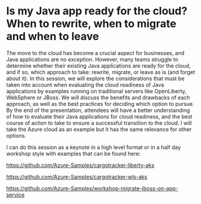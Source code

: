 # Is my Java app ready for the cloud? When to rewrite, when to migrate and when to leave

The move to the cloud has become a crucial aspect for businesses, and Java applications are no exception.
However, many teams struggle to determine whether their existing Java applications are ready for the cloud, and if so, which approach to take: rewrite, migrate, or leave as is (and forget about it).
In this session, we will explore the considerations that must be taken into account when evaluating the cloud readiness of Java applications by examples running on traditional servers like OpenLiberty, WebSphere or JBoss.
We will discuss the benefits and drawbacks of each approach, as well as the best practices for deciding which option to pursue. By the end of the presentation, attendees will have a better understanding of how to evaluate their Java applications for cloud readiness, and the best course of action to take to ensure a successful transition to the cloud.
I will take the Azure cloud as an example but it has the same relevance for other options.

I can do this session as a keynote in a high level format or in a half day workshop style with examples that can be found here:

https://github.com/Azure-Samples/cargotracker-liberty-aks

https://github.com/Azure-Samples/cargotracker-wls-aks

https://github.com/Azure-Samples/workshop-migrate-jboss-on-app-service

